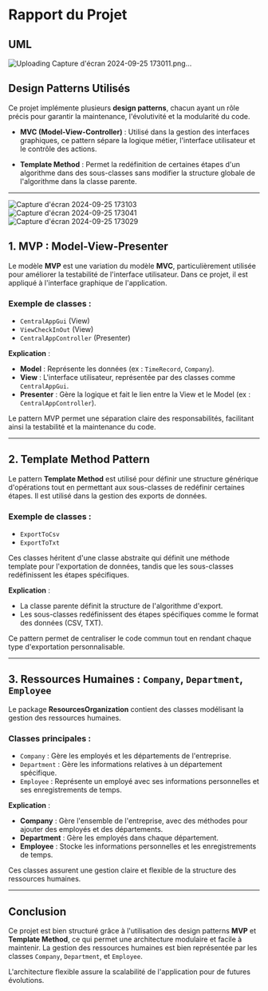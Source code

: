 # Rapport du Projet


## UML

![Uploading Capture d'écran 2024-09-25 173011.png…]()

## Design Patterns Utilisés

Ce projet implémente plusieurs **design patterns**, chacun ayant un rôle précis pour garantir la maintenance, l'évolutivité et la modularité du code.

- **MVC (Model-View-Controller)** : Utilisé dans la gestion des interfaces graphiques, ce pattern sépare la logique métier, l'interface utilisateur et le contrôle des actions.
  
- **Template Method** : Permet la redéfinition de certaines étapes d'un algorithme dans des sous-classes sans modifier la structure globale de l'algorithme dans la classe parente.


---
![Capture d'écran 2024-09-25 173103](https://github.com/user-attachments/assets/dcf59071-833c-4694-91de-72996a6d183f)
![Capture d'écran 2024-09-25 173041](https://github.com/user-attachments/assets/114f2e48-e816-4452-8e75-35de8ba374b6)
![Capture d'écran 2024-09-25 173029](https://github.com/user-attachments/assets/886baeb4-7096-45e7-a167-528166230055)

## 1. MVP : Model-View-Presenter

Le modèle **MVP** est une variation du modèle **MVC**, particulièrement utilisée pour améliorer la testabilité de l'interface utilisateur. Dans ce projet, il est appliqué à l'interface graphique de l'application.

### Exemple de classes :
- `CentralAppGui` (View)
- `ViewCheckInOut` (View)
- `CentralAppController` (Presenter)

**Explication** :
- **Model** : Représente les données (ex : `TimeRecord`, `Company`).
- **View** : L'interface utilisateur, représentée par des classes comme `CentralAppGui`.
- **Presenter** : Gère la logique et fait le lien entre la View et le Model (ex : `CentralAppController`).

Le pattern MVP permet une séparation claire des responsabilités, facilitant ainsi la testabilité et la maintenance du code.

---

## 2. Template Method Pattern

Le pattern **Template Method** est utilisé pour définir une structure générique d'opérations tout en permettant aux sous-classes de redéfinir certaines étapes. Il est utilisé dans la gestion des exports de données.

### Exemple de classes :
- `ExportToCsv`
- `ExportToTxt`

Ces classes héritent d'une classe abstraite qui définit une méthode template pour l'exportation de données, tandis que les sous-classes redéfinissent les étapes spécifiques.

**Explication** :
- La classe parente définit la structure de l'algorithme d'export.
- Les sous-classes redéfinissent des étapes spécifiques comme le format des données (CSV, TXT).

Ce pattern permet de centraliser le code commun tout en rendant chaque type d'exportation personnalisable.

---

## 3. Ressources Humaines : `Company`, `Department`, `Employee`

Le package **ResourcesOrganization** contient des classes modélisant la gestion des ressources humaines.

### Classes principales :
- `Company` : Gère les employés et les départements de l'entreprise.
- `Department` : Gère les informations relatives à un département spécifique.
- `Employee` : Représente un employé avec ses informations personnelles et ses enregistrements de temps.

**Explication** :
- **Company** : Gère l'ensemble de l'entreprise, avec des méthodes pour ajouter des employés et des départements.
- **Department** : Gère les employés dans chaque département.
- **Employee** : Stocke les informations personnelles et les enregistrements de temps.

Ces classes assurent une gestion claire et flexible de la structure des ressources humaines.

---

## Conclusion

Ce projet est bien structuré grâce à l'utilisation des design patterns **MVP** et **Template Method**, ce qui permet une architecture modulaire et facile à maintenir. La gestion des ressources humaines est bien représentée par les classes `Company`, `Department`, et `Employee`.

L'architecture flexible assure la scalabilité de l'application pour de futures évolutions.
